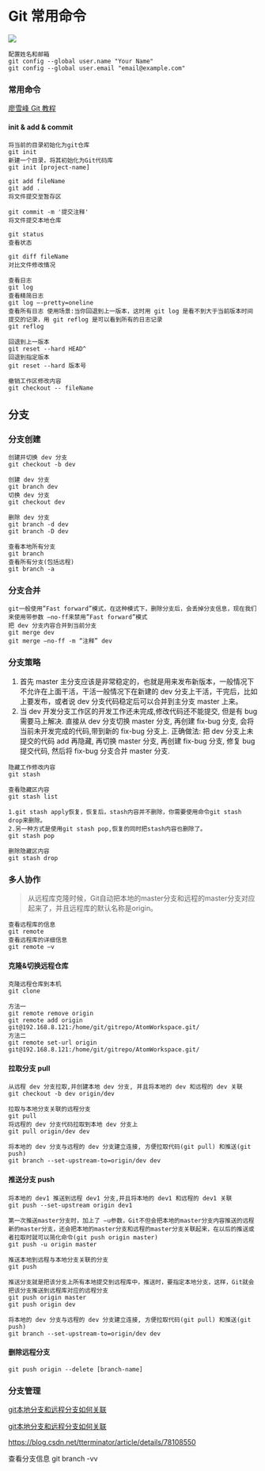 # Git 常用命令

![](http://p1.pstatp.com/large/pgc-image/153761776465798a2409144)


```
配置姓名和邮箱
git config --global user.name "Your Name"
git config --global user.email "email@example.com"
```

### 常用命令

[廖雪峰 Git 教程](https://www.liaoxuefeng.com/wiki/896043488029600)

#### init & add & commit
```
将当前的目录初始化为git仓库
git init
新建一个目录，将其初始化为Git代码库
git init [project-name]
```

```
git add fileName
git add .
将文件提交至暂存区
```

```
git commit -m '提交注释'
将文件提交本地仓库
```

```
git status
查看状态
```

```
git diff fileName
对比文件修改情况
```

```
查看日志
git log
查看精简日志
git log –-pretty=oneline
查看所有日志 使用场景:当你回退到上一版本，这时用 git log 是看不到大于当前版本时间提交的记录，用 git reflog 是可以看到所有的日志记录
git reflog
```


```
回退到上一版本
git reset --hard HEAD^
回退到指定版本
git reset --hard 版本号
```


```
撤销工作区修改内容
git checkout -- fileName
```


## 分支
### 分支创建
```
创建并切换 dev 分支
git checkout -b dev

创建 dev 分支
git branch dev
切换 dev 分支
git checkout dev

删除 dev 分支
git branch -d dev
git branch -D dev

查看本地所有分支
git branch
查看所有分支(包括远程)
git branch -a
```


### 分支合并
```
git一般使用”Fast forward”模式，在这种模式下，删除分支后，会丢掉分支信息，现在我们来使用带参数 –no-ff来禁用”Fast forward”模式
把 dev 分支内容合并到当前分支
git merge dev
git merge –no-ff -m “注释” dev
```

### 分支策略
 1. 首先 master 主分支应该是非常稳定的，也就是用来发布新版本，一般情况下不允许在上面干活，干活一般情况下在新建的 dev 分支上干活，干完后，比如上要发布，或者说 dev 分支代码稳定后可以合并到主分支 master 上来。
 2. 当 dev 开发分支工作区的开发工作还未完成,修改代码还不能提交, 但是有 bug 需要马上解决.
    	直接从 dev 分支切换 master 分支, 再创建 fix-bug 分支, 会将当前未开发完成的代码,带到新的 fix-bug 分支上.
    	正确做法: 把 dev 分支上未提交的代码 add 再隐藏, 再切换 master 分支, 再创建 fix-bug 分支, 修复 bug 提交代码, 然后将 fix-bug 分支合并 master 分支.
```
隐藏工作修改内容
git stash

查看隐藏区内容
git stash list

1.git stash apply恢复，恢复后，stash内容并不删除，你需要使用命令git stash drop来删除。
2.另一种方式是使用git stash pop,恢复的同时把stash内容也删除了。
git stash pop

删除隐藏区内容
git stash drop
```


### 多人协作


> 从远程库克隆时候，Git自动把本地的master分支和远程的master分支对应起来了，并且远程库的默认名称是origin。

```
查看远程库的信息
git remote
查看远程库的详细信息
git remote –v
```

#### 克隆&切换远程仓库
```
克隆远程仓库到本机
git clone
```
```
方法一
git remote remove origin
git remote add origin git@192.168.8.121:/home/git/gitrepo/AtomWorkspace.git/
方法二
git remote set-url origin git@192.168.8.121:/home/git/gitrepo/AtomWorkspace.git/
```

#### 拉取分支 pull
```
从远程 dev 分支拉取,并创建本地 dev 分支, 并且将本地的 dev 和远程的 dev 关联
git checkout -b dev origin/dev

拉取与本地分支关联的远程分支
git pull
将远程的 dev 分支代码拉取到本地 dev 分支上
git pull origin/dev dev

将本地的 dev 分支与远程的 dev 分支建立连接, 方便拉取代码(git pull) 和推送(git push)
git branch --set-upstream-to=origin/dev dev
```


#### 推送分支 push
```
将本地的 dev1 推送到远程 dev1 分支,并且将本地的 dev1 和远程的 dev1 关联
git push --set-upstream origin dev1

第一次推送master分支时，加上了 –u参数，Git不但会把本地的master分支内容推送的远程新的master分支，还会把本地的master分支和远程的master分支关联起来，在以后的推送或者拉取时就可以简化命令(git push origin master)
git push -u origin master

推送本地到远程与本地分支关联的分支
git push

推送分支就是把该分支上所有本地提交到远程库中，推送时，要指定本地分支，这样，Git就会把该分支推送到远程库对应的远程分支
git push origin master
git push origin dev

将本地的 dev 分支与远程的 dev 分支建立连接, 方便拉取代码(git pull) 和推送(git push)
git branch --set-upstream-to=origin/dev dev
```

#### 删除远程分支
```
git push origin --delete [branch-name]
```

### 分支管理


[git本地分支和远程分支如何关联](https://www.jianshu.com/p/d2fc2e212d1a)

[git本地分支和远程分支如何关联](https://blog.csdn.net/cherishhere/article/details/52606884)

https://blog.csdn.net/tterminator/article/details/78108550

查看分支信息
git branch -vv
